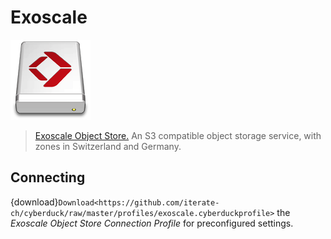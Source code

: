 Exoscale
====

![Exoscale Drive Icon](_images/exoscale.png)

> [Exoscale Object Store.](https://www.exoscale.com/object-storage/) An S3 compatible object storage service, with zones in Switzerland and Germany.

## Connecting

{download}`Download<https://github.com/iterate-ch/cyberduck/raw/master/profiles/exoscale.cyberduckprofile>` the *Exoscale Object Store Connection Profile* for preconfigured settings.